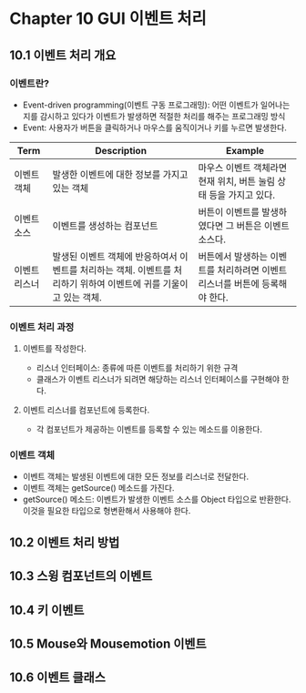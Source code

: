 # Chapter 10 GUI 이벤트 처리

## 10.1 이벤트 처리 개요

### 이벤트란?

- Event-driven programming(이벤트 구동 프로그래밍): 어떤 이벤트가 일어나는지를 감시하고 있다가 이벤트가 발생하면 적절한 처리를 해주는 프로그래밍 방식
- Event: 사용자가 버튼을 클릭하거나 마우스를 움직이거나 키를 누르면 발생한다.

|Term|Description|Example|
|---|---|---|
|이벤트 객체|발생한 이벤트에 대한 정보를 가지고 있는 객체|마우스 이벤트 객체라면 현재 위치, 버튼 눌림 상태 등을 가지고 있다.|
|이벤트 소스|이벤트를 생성하는 컴포넌트|버튼이 이벤트를 발생하였다면 그 버튼은 이벤트 소스다.|
|이벤트 리스너|발생된 이벤트 객체에 반응하여서 이벤트를 처리하는 객체. 이벤트를 처리하기 위하여 이벤트에 귀를 기울이고 있는 객체.|버튼에서 발생하는 이벤트를 처리하려면 이벤트 리스너를 버튼에 등록해야 한다.|

### 이벤트 처리 과정

1. 이벤트를 작성한다.
    - 리스너 인터페이스: 종류에 따른 이벤트를 처리하기 위한 규격
    - 클래스가 이벤트 리스너가 되려면 해당하는 리스너 인터페이스를 구현해야 한다.

2. 이벤트 리스너를 컴포넌트에 등록한다.
    - 각 컴포넌트가 제공하는 이벤트를 등록할 수 있는 메소드를 이용한다.

### 이벤트 객체

- 이벤트 객체는 발생된 이벤트에 대한 모든 정보를 리스너로 전달한다.
- 이벤트 객체는 getSource() 메소드를 가진다.
- getSource() 메소드: 이벤트가 발생한 이벤트 소스를 Object 타입으로 반환한다. 이것을 필요한 타입으로 형변환해서 사용해야 한다.

## 10.2 이벤트 처리 방법

## 10.3 스윙 컴포넌트의 이벤트

## 10.4 키 이벤트

## 10.5 Mouse와 Mousemotion 이벤트

## 10.6 이벤트 클래스
